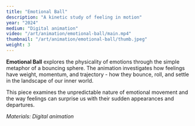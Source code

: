 ```yaml
---
title: "Emotional Ball"
description: "A kinetic study of feeling in motion"
year: "2024"
medium: "Digital animation"
video: "/art/animation/emotional-ball/main.mp4"
thumbnail: "/art/animation/emotional-ball/thumb.jpeg"
weight: 3
---
```


**Emotional Ball** explores the physicality of emotions through the simple metaphor of a bouncing sphere. The animation investigates how feelings have weight, momentum, and trajectory - how they bounce, roll, and settle in the landscape of our inner world.

This piece examines the unpredictable nature of emotional movement and the way feelings can surprise us with their sudden appearances and departures.

*Materials: Digital animation* 
